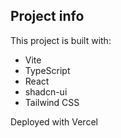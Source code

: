 ## Project info

This project is built with:

- Vite
- TypeScript
- React
- shadcn-ui
- Tailwind CSS

Deployed with Vercel